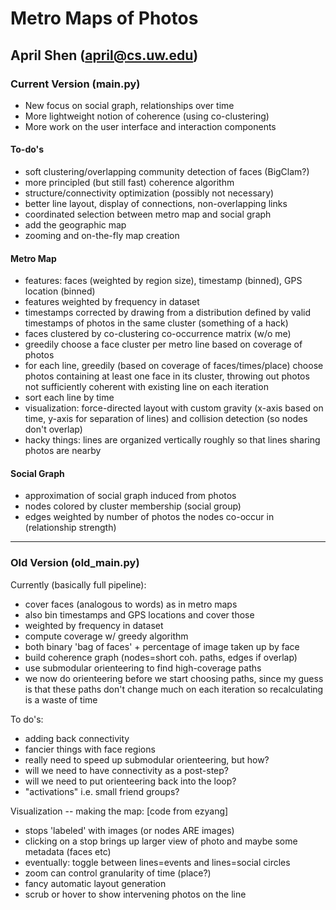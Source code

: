 # Metro Maps of Photos
## April Shen (april@cs.uw.edu)

### Current Version (main.py)

* New focus on social graph, relationships over time
* More lightweight notion of coherence (using co-clustering)
* More work on the user interface and interaction components

#### To-do's
* soft clustering/overlapping community detection of faces (BigClam?)
* more principled (but still fast) coherence algorithm
* structure/connectivity optimization (possibly not necessary)
* better line layout, display of connections, non-overlapping links
* coordinated selection between metro map and social graph
* add the geographic map
* zooming and on-the-fly map creation

#### Metro Map
* features: faces (weighted by region size), timestamp (binned), GPS location (binned)
* features weighted by frequency in dataset
* timestamps corrected by drawing from a distribution defined by valid timestamps of
  photos in the same cluster (something of a hack)
* faces clustered by co-clustering co-occurrence matrix (w/o me)
* greedily choose a face cluster per metro line based on coverage of photos
* for each line, greedily (based on coverage of faces/times/place) choose photos containing
  at least one face in its cluster, throwing out photos not sufficiently coherent with
  existing line on each iteration
* sort each line by time
* visualization: force-directed layout with custom gravity (x-axis based on time,
  y-axis for separation of lines) and collision detection (so nodes don't overlap)
* hacky things: lines are organized vertically roughly so that lines sharing photos are nearby

#### Social Graph
* approximation of social graph induced from photos
* nodes colored by cluster membership (social group)
* edges weighted by number of photos the nodes co-occur in (relationship strength)

-------------------------------------------------

### Old Version (old_main.py)

Currently (basically full pipeline):
* cover faces (analogous to words) as in metro maps
* also bin timestamps and GPS locations and cover those
* weighted by frequency in dataset
* compute coverage w/ greedy algorithm
* both binary 'bag of faces' + percentage of image taken up by face
* build coherence graph (nodes=short coh. paths, edges if overlap)
* use submodular orienteering to find high-coverage paths
* we now do orienteering before we start choosing paths, since my guess is that
 these paths don't change much on each iteration so recalculating is a waste of time

To do's:
* adding back connectivity
* fancier things with face regions
* really need to speed up submodular orienteering, but how?
* will we need to have connectivity as a post-step?
* will we need to put orienteering back into the loop?
* "activations" i.e. small friend groups?

Visualization -- making the map: [code from ezyang]
* stops 'labeled' with images (or nodes ARE images)
* clicking on a stop brings up larger view of photo and maybe some metadata (faces etc)
* eventually: toggle between lines=events and lines=social circles
* zoom can control granularity of time (place?)
* fancy automatic layout generation
* scrub or hover to show intervening photos on the line